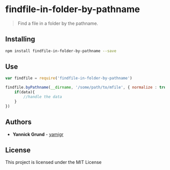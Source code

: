 # findfile-in-folder-by-pathname

> Find a file in a folder by the pathname.

<a name="installing"></a>
## Installing

```sh
npm install findfile-in-folder-by-pathname --save
```

## Use

```js
var findfile = require('findfile-in-folder-by-pathname')

findfile.byPathname(__dirname, '/some/path/to/mfile', { normalize : true } function(data){
    if(data){
        //handle the data
    }
})

```
<a name="authors"></a>

## Authors

* **Yannick Grund** - [yamigr](https://github.com/yamigr)

<a name="license"></a>

## License

This project is licensed under the MIT License

